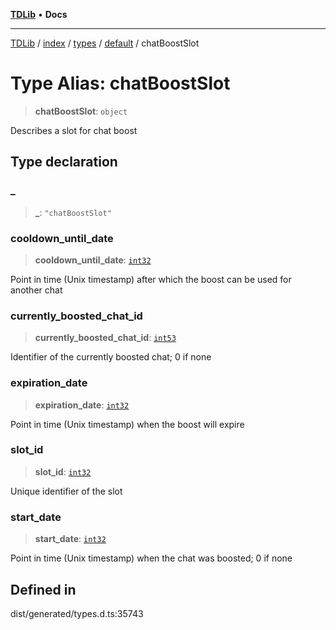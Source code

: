 [**TDLib**](../../../../../../README.md) • **Docs**

***

[TDLib](../../../../../../modules.md) / [index](../../../../../README.md) / [types](../../../README.md) / [default](../README.md) / chatBoostSlot

# Type Alias: chatBoostSlot

> **chatBoostSlot**: `object`

Describes a slot for chat boost

## Type declaration

### \_

> **\_**: `"chatBoostSlot"`

### cooldown\_until\_date

> **cooldown\_until\_date**: [`int32`](int32.md)

Point in time (Unix timestamp) after which the boost can be used for another chat

### currently\_boosted\_chat\_id

> **currently\_boosted\_chat\_id**: [`int53`](int53.md)

Identifier of the currently boosted chat; 0 if none

### expiration\_date

> **expiration\_date**: [`int32`](int32.md)

Point in time (Unix timestamp) when the boost will expire

### slot\_id

> **slot\_id**: [`int32`](int32.md)

Unique identifier of the slot

### start\_date

> **start\_date**: [`int32`](int32.md)

Point in time (Unix timestamp) when the chat was boosted; 0 if none

## Defined in

dist/generated/types.d.ts:35743
